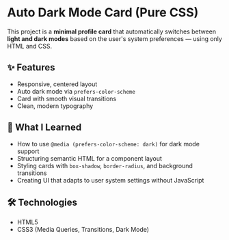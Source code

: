 # Auto Dark Mode Card (Pure CSS)

This project is a **minimal profile card** that automatically switches between **light and dark modes** based on the user's system preferences — using only HTML and CSS.

## ✨ Features

- Responsive, centered layout
- Auto dark mode via `prefers-color-scheme`
- Card with smooth visual transitions
- Clean, modern typography

## 🧠 What I Learned

- How to use `@media (prefers-color-scheme: dark)` for dark mode support
- Structuring semantic HTML for a component layout
- Styling cards with `box-shadow`, `border-radius`, and background transitions
- Creating UI that adapts to user system settings without JavaScript

## 🛠️ Technologies

- HTML5
- CSS3 (Media Queries, Transitions, Dark Mode)

